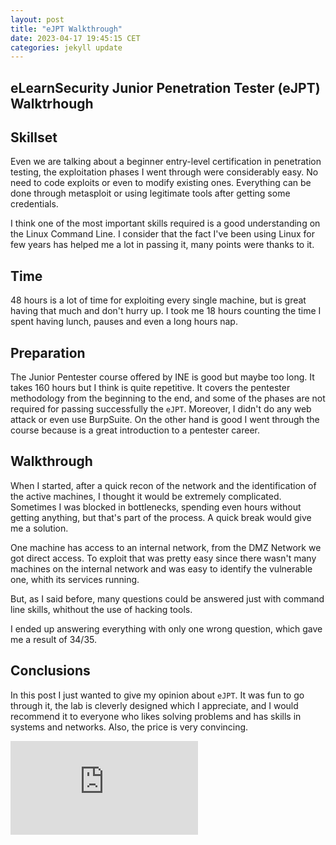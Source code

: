 ```yaml
---
layout: post
title: "eJPT Walkthrough"
date: 2023-04-17 19:45:15 CET
categories: jekyll update
---
```



## eLearnSecurity Junior Penetration Tester (eJPT) Walktrhough

## Skillset

Even we are talking about a beginner entry-level certification in penetration
testing, the exploitation phases I went through were considerably easy. No need
to code exploits or even to modify existing ones. Everything can be done through
metasploit or using legitimate tools after getting some credentials.

I think one of the most important skills required is a good understanding on the
Linux Command Line. I consider that the fact I've been using Linux for few years
has helped me a lot in passing it, many points were thanks to it.

## Time

48 hours is a lot of time for exploiting every single machine, but is great
having that much and don't hurry up. I took me 18 hours counting the time I
spent having lunch, pauses and even a long hours nap.

## Preparation

The Junior Pentester course offered by INE is good but maybe too long. It takes
160 hours but I think is quite repetitive. It covers the pentester methodology
from the beginning to the end, and some of the phases are not required for
passing successfully the `eJPT`. Moreover, I didn't do any web attack or even
use BurpSuite. On the other hand is good I went through the course because is a
great introduction to a pentester career.

## Walkthrough

When I started, after a quick recon of the network and the identification of the
active machines, I thought it would be extremely complicated. Sometimes I was
blocked in bottlenecks, spending even hours without getting anything, but that's
part of the process. A quick break would give me a solution.

One machine has access to an internal network, from the DMZ Network we got
direct access. To exploit that was pretty easy since there wasn't many machines
on the internal network and was easy to identify the vulnerable one, whith its
services running.

But, as I said before, many questions could be answered just with command line
skills, whithout the use of hacking tools.

I ended up answering everything with only one wrong question, which gave me a
result of 34/35.

## Conclusions

In this post I just wanted to give my opinion about `eJPT`. It was fun to go
through it, the lab is cleverly designed which I appreciate, and I would
recommend it to everyone who likes solving problems and has skills in systems
and networks. Also, the price is very convincing.

![eJPT](https://github.com/AlbertNafria/eJPT_Resources/res/eJPT.pdf)
